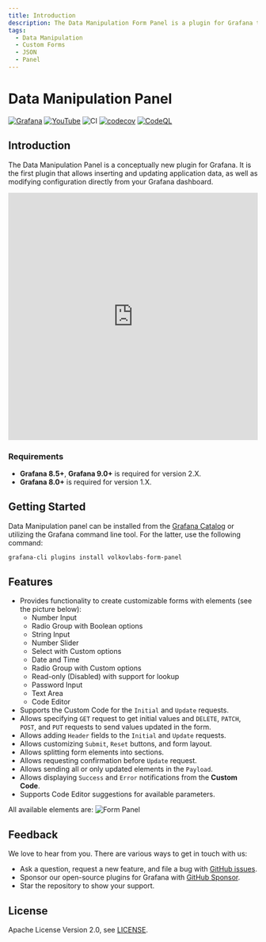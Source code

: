 ```yaml
---
title: Introduction
description: The Data Manipulation Form Panel is a plugin for Grafana that can be used to insert, update application data, and modify configuration directly from your Grafana dashboard.
tags:
  - Data Manipulation
  - Custom Forms
  - JSON
  - Panel
---
```


# Data Manipulation Panel

[![Grafana](https://img.shields.io/badge/Grafana-9.3.1-orange)](https://www.grafana.com)
[![YouTube](https://img.shields.io/badge/YouTube-Playlist-red)](https://www.youtube.com/playlist?list=PLPow72ygztmRXSNBxyw0sFnnvNRY_CsSA)
![CI](https://github.com/volkovlabs/volkovlabs-form-panel/workflows/CI/badge.svg)
[![codecov](https://codecov.io/gh/VolkovLabs/volkovlabs-form-panel/branch/main/graph/badge.svg?token=0m6f0ktUar)](https://codecov.io/gh/VolkovLabs/volkovlabs-form-panel)
[![CodeQL](https://github.com/VolkovLabs/volkovlabs-form-panel/actions/workflows/codeql-analysis.yml/badge.svg)](https://github.com/VolkovLabs/volkovlabs-form-panel/actions/workflows/codeql-analysis.yml)

## Introduction

The Data Manipulation Panel is a conceptually new plugin for Grafana. It is the first plugin that allows inserting and updating application data, as well as modifying configuration directly from your Grafana dashboard.

<iframe width="100%" height="500" src="https://www.youtube.com/embed/DXALVG8GijM" title="Data Manipulation Plugin for Grafana | Manual data entering and User input into Dashboard" frameBorder="0" allow="accelerometer; autoplay; clipboard-write; encrypted-media; gyroscope; picture-in-picture" allowFullScreen></iframe>

### Requirements

- **Grafana 8.5+**, **Grafana 9.0+** is required for version 2.X.
- **Grafana 8.0+** is required for version 1.X.

## Getting Started

Data Manipulation panel can be installed from the [Grafana Catalog](https://grafana.com/grafana/plugins/volkovlabs-form-panel/) or utilizing the Grafana command line tool. For the latter, use the following command:

```bash
grafana-cli plugins install volkovlabs-form-panel
```

## Features

- Provides functionality to create customizable forms with elements (see the picture below):
  - Number Input
  - Radio Group with Boolean options
  - String Input
  - Number Slider
  - Select with Custom options
  - Date and Time
  - Radio Group with Custom options
  - Read-only (Disabled) with support for lookup
  - Password Input
  - Text Area
  - Code Editor
- Supports the Custom Code for the `Initial` and `Update` requests.
- Allows specifying `GET` request to get initial values and `DELETE`, `PATCH`, `POST`, and `PUT` requests to send values updated in the form.
- Allows adding `Header` fields to the `Initial` and `Update` requests.
- Allows customizing `Submit`, `Reset` buttons, and form layout.
- Allows splitting form elements into sections.
- Allows requesting confirmation before `Update` request.
- Allows sending all or only updated elements in the `Payload`.
- Allows displaying `Success` and `Error` notifications from the **Custom Code**.
- Supports Code Editor suggestions for available parameters.

All available elements are:
![Form Panel](https://raw.githubusercontent.com/volkovlabs/volkovlabs-form-panel/main/src/img/panel.png)

## Feedback

We love to hear from you. There are various ways to get in touch with us:

- Ask a question, request a new feature, and file a bug with [GitHub issues](https://github.com/volkovlabs/volkovlabs-form-panel/issues/new/choose).
- Sponsor our open-source plugins for Grafana with [GitHub Sponsor](https://github.com/sponsors/VolkovLabs).
- Star the repository to show your support.

## License

Apache License Version 2.0, see [LICENSE](https://github.com/volkovlabs/volkovlabs-form-panel/blob/main/LICENSE).
